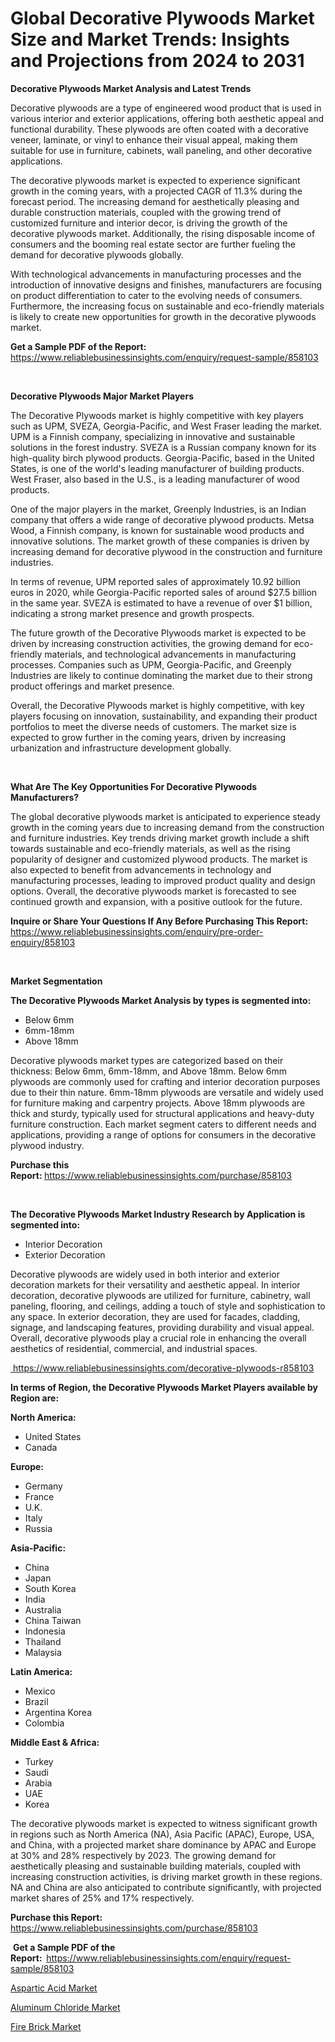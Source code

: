 <p><h1>Global Decorative Plywoods Market Size and Market Trends: Insights and Projections from 2024 to 2031</h1></p><p><strong>Decorative Plywoods Market Analysis and Latest Trends</strong></p>
<p><p>Decorative plywoods are a type of engineered wood product that is used in various interior and exterior applications, offering both aesthetic appeal and functional durability. These plywoods are often coated with a decorative veneer, laminate, or vinyl to enhance their visual appeal, making them suitable for use in furniture, cabinets, wall paneling, and other decorative applications.</p><p>The decorative plywoods market is expected to experience significant growth in the coming years, with a projected CAGR of 11.3% during the forecast period. The increasing demand for aesthetically pleasing and durable construction materials, coupled with the growing trend of customized furniture and interior decor, is driving the growth of the decorative plywoods market. Additionally, the rising disposable income of consumers and the booming real estate sector are further fueling the demand for decorative plywoods globally.</p><p>With technological advancements in manufacturing processes and the introduction of innovative designs and finishes, manufacturers are focusing on product differentiation to cater to the evolving needs of consumers. Furthermore, the increasing focus on sustainable and eco-friendly materials is likely to create new opportunities for growth in the decorative plywoods market.</p></p>
<p><strong>Get a Sample PDF of the Report:&nbsp;</strong> <a href="https://www.reliablebusinessinsights.com/enquiry/request-sample/858103">https://www.reliablebusinessinsights.com/enquiry/request-sample/858103</a></p>
<p>&nbsp;</p>
<p><strong>Decorative Plywoods Major Market Players</strong></p>
<p><p>The Decorative Plywoods market is highly competitive with key players such as UPM, SVEZA, Georgia-Pacific, and West Fraser leading the market. UPM is a Finnish company, specializing in innovative and sustainable solutions in the forest industry. SVEZA is a Russian company known for its high-quality birch plywood products. Georgia-Pacific, based in the United States, is one of the world's leading manufacturer of building products. West Fraser, also based in the U.S., is a leading manufacturer of wood products.</p><p>One of the major players in the market, Greenply Industries, is an Indian company that offers a wide range of decorative plywood products. Metsa Wood, a Finnish company, is known for sustainable wood products and innovative solutions. The market growth of these companies is driven by increasing demand for decorative plywood in the construction and furniture industries.</p><p>In terms of revenue, UPM reported sales of approximately 10.92 billion euros in 2020, while Georgia-Pacific reported sales of around $27.5 billion in the same year. SVEZA is estimated to have a revenue of over $1 billion, indicating a strong market presence and growth prospects.</p><p>The future growth of the Decorative Plywoods market is expected to be driven by increasing construction activities, the growing demand for eco-friendly materials, and technological advancements in manufacturing processes. Companies such as UPM, Georgia-Pacific, and Greenply Industries are likely to continue dominating the market due to their strong product offerings and market presence.</p><p>Overall, the Decorative Plywoods market is highly competitive, with key players focusing on innovation, sustainability, and expanding their product portfolios to meet the diverse needs of customers. The market size is expected to grow further in the coming years, driven by increasing urbanization and infrastructure development globally.</p></p>
<p>&nbsp;</p>
<p><strong>What Are The Key Opportunities For Decorative Plywoods Manufacturers?</strong></p>
<p><p>The global decorative plywoods market is anticipated to experience steady growth in the coming years due to increasing demand from the construction and furniture industries. Key trends driving market growth include a shift towards sustainable and eco-friendly materials, as well as the rising popularity of designer and customized plywood products. The market is also expected to benefit from advancements in technology and manufacturing processes, leading to improved product quality and design options. Overall, the decorative plywoods market is forecasted to see continued growth and expansion, with a positive outlook for the future.</p></p>
<p><strong>Inquire or Share Your Questions If Any Before Purchasing This Report:</strong> <a href="https://www.reliablebusinessinsights.com/enquiry/pre-order-enquiry/858103">https://www.reliablebusinessinsights.com/enquiry/pre-order-enquiry/858103</a></p>
<p>&nbsp;</p>
<p><strong>Market Segmentation</strong></p>
<p><strong>The Decorative Plywoods Market Analysis by types is segmented into:</strong></p>
<p><ul><li>Below 6mm</li><li>6mm-18mm</li><li>Above 18mm</li></ul></p>
<p><p>Decorative plywoods market types are categorized based on their thickness: Below 6mm, 6mm-18mm, and Above 18mm. Below 6mm plywoods are commonly used for crafting and interior decoration purposes due to their thin nature. 6mm-18mm plywoods are versatile and widely used for furniture making and carpentry projects. Above 18mm plywoods are thick and sturdy, typically used for structural applications and heavy-duty furniture construction. Each market segment caters to different needs and applications, providing a range of options for consumers in the decorative plywood industry.</p></p>
<p><strong>Purchase this Report:&nbsp;</strong><a href="https://www.reliablebusinessinsights.com/purchase/858103">https://www.reliablebusinessinsights.com/purchase/858103</a></p>
<p>&nbsp;</p>
<p><strong>The Decorative Plywoods Market Industry Research by Application is segmented into:</strong></p>
<p><ul><li>Interior Decoration</li><li>Exterior Decoration</li></ul></p>
<p><p>Decorative plywoods are widely used in both interior and exterior decoration markets for their versatility and aesthetic appeal. In interior decoration, decorative plywoods are utilized for furniture, cabinetry, wall paneling, flooring, and ceilings, adding a touch of style and sophistication to any space. In exterior decoration, they are used for facades, cladding, signage, and landscaping features, providing durability and visual appeal. Overall, decorative plywoods play a crucial role in enhancing the overall aesthetics of residential, commercial, and industrial spaces.</p></p>
<p><a href="https://www.reliablebusinessinsights.com/decorative-plywoods-r858103">&nbsp;https://www.reliablebusinessinsights.com/decorative-plywoods-r858103</a></p>
<p><strong>In terms of Region, the Decorative Plywoods Market Players available by Region are:</strong></p>
<p>
    <p> <strong> North America: </strong>
        <ul>
            <li>United States</li>
            <li>Canada</li>
        </ul>
        </p> 
    <p> <strong> Europe: </strong>
        <ul>
            <li>Germany</li>
            <li>France</li>
            <li>U.K.</li>
            <li>Italy</li>
            <li>Russia</li>
        </ul>
        </p> 
    <p> <strong> Asia-Pacific: </strong>
        <ul>
            <li>China</li>
            <li>Japan</li>
            <li>South Korea</li>
            <li>India</li>
            <li>Australia</li>
            <li>China Taiwan</li>
            <li>Indonesia</li>
            <li>Thailand</li>
            <li>Malaysia</li>
        </ul>
        </p> 
    <p> <strong> Latin America: </strong>
        <ul>
            <li>Mexico</li>
            <li>Brazil</li>
            <li>Argentina Korea</li>
            <li>Colombia</li>
        </ul>
        </p> 
    <p> <strong> Middle East & Africa: </strong>
        <ul>
            <li>Turkey</li>
            <li>Saudi</li>
            <li>Arabia</li>
            <li>UAE</li>
            <li>Korea</li>
        </ul>
    </p>
    </p>
<p><p>The decorative plywoods market is expected to witness significant growth in regions such as North America (NA), Asia Pacific (APAC), Europe, USA, and China, with a projected market share dominance by APAC and Europe at 30% and 28% respectively by 2023. The growing demand for aesthetically pleasing and sustainable building materials, coupled with increasing construction activities, is driving market growth in these regions. NA and China are also anticipated to contribute significantly, with projected market shares of 25% and 17% respectively.</p></p>
<p><strong>Purchase this Report: </strong><a href="https://www.reliablebusinessinsights.com/purchase/858103">https://www.reliablebusinessinsights.com/purchase/858103</a></p>
<p>&nbsp;<strong>Get a Sample PDF of the Report:&nbsp;&nbsp;</strong><a href="https://www.reliablebusinessinsights.com/enquiry/request-sample/858103">https://www.reliablebusinessinsights.com/enquiry/request-sample/858103</a></p>
<p><strong></strong></p>
<p><p><a href="https://github.com/jaidynmorantestelletmjzya/Market-Research-Report-List-3/blob/main/aspartic-acid-market.md">Aspartic Acid Market</a></p><p><a href="https://github.com/juniordelafrance/Market-Research-Report-List-3/blob/main/aluminum-chloride-market.md">Aluminum Chloride Market</a></p><p><a href="https://github.com/ruddyyedelwadw/Market-Research-Report-List-3/blob/main/fire-brick-market.md">Fire Brick Market</a></p></p>